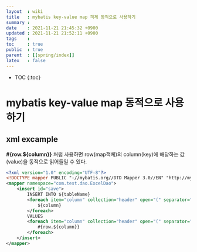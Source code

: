 ```yaml
---
layout  : wiki
title   : mybatis key-value map 객체 동적으로 사용하기
summary : 
date    : 2021-11-21 21:45:32 +0900
updated : 2021-11-21 21:52:11 +0900
tags    : 
toc     : true
public  : true
parent  : [[spring/index]]
latex   : false
---
```

* TOC
{:toc}

# mybatis key-value map 동적으로 사용하기

## xml excample
**#{row.${column}}** 처럼 사용하면 row(map객체)의 column(key)에 해당하는 값(value)을 동적으로 읽어들일 수 있다.
```xml
<?xml version="1.0" encoding="UTF-8"?>
<!DOCTYPE mapper PUBLIC "-//mybatis.org//DTD Mapper 3.0//EN" "http://mybatis.org/dtd/mybatis-3-mapper.dtd">
<mapper namespace="com.test.dao.ExcelDao">
    <insert id="save">
        INSERT INTO ${tableName}
        <foreach item="column" collection="header" open="(" separator="," close=")">
            ${column}
        </foreach>
        VALUES
        <foreach item="column" collection="header" open="(" separator="," close=")">
            #{row.${column}}
        </foreach>
    </insert>
</mapper>

```
